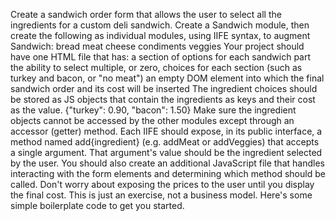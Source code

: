 Create a sandwich order form that allows the user to select all the ingredients for a custom deli sandwich. Create a Sandwich module, then create the following as individual modules, using IIFE syntax, to augment Sandwich:
bread
meat
cheese
condiments
veggies
Your project should have one HTML file that has:
a section of options for each sandwich part
the ability to select multiple, or zero, choices for each section (such as turkey and bacon, or "no meat")
an empty DOM element into which the final sandwich order and its cost will be inserted
The ingredient choices should be stored as JS objects that contain the ingredients as keys and their cost as the value. {"turkey": 0.90, "bacon": 1.50}
Make sure the ingredient objects cannot be accessed by the other modules except through an accessor (getter) method.
Each IIFE should expose, in its public interface, a method named add{ingredient} (e.g. addMeat or addVeggies) that accepts a single argument. That argument's value should be the ingredient selected by the user.
You should also create an additional JavaScript file that handles interacting with the form elements and determining which method should be called.
Don't worry about exposing the prices to the user until you display the final cost. This is just an exercise, not a business model.
Here's some simple boilerplate code to get you started.